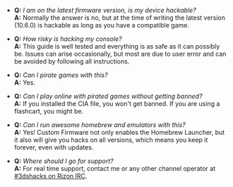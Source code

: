 + **Q:** *I am on the latest firmware version, is my device hackable?*    
  **A:** Normally the answer is no, but at the time of writing the latest version (10.6.0) is hackable as long as you have a compatible game.

+ **Q:** *How risky is hacking my console?*    
  **A:** This guide is well tested and everything is as safe as it can possibly be. Issues can arise occasionally, but most are due to user error and can be avoided by following all instructions.    

+ **Q:** *Can I pirate games with this?*    
  **A:** Yes.    

+ **Q:** *Can I play online with pirated games without getting banned?*    
  **A:** If you installed the CIA file, you won't get banned. If you are using a flashcart, you might be.    

+ **Q:** *Can I run awesome homebrew and emulators with this?*    
  **A:** Yes! Custom Firmware not only enables the Homebrew Launcher, but it also will give you hacks on all versions, which means you keep it forever, even with updates.    

+ **Q:** *Where should I go for support?*    
  **A:** For real time support, contact me or any other channel operator at [#3dshacks on Rizon IRC](https://qchat.rizon.net/?channels=3dshacks&uio=d4).    